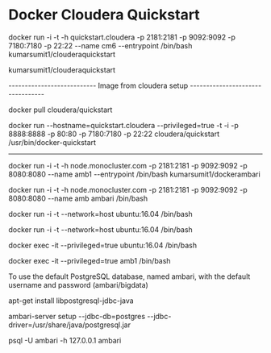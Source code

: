 # Docker Cloudera Quickstart

docker run -i -t -h quickstart.cloudera -p 2181:2181 -p 9092:9092 -p 7180:7180 -p 22:22 --name cm6 --entrypoint /bin/bash kumarsumit1/clouderaquickstart 



kumarsumit1/clouderaquickstart




---------------------------  Image from cloudera setup  ---------------------------------

docker pull cloudera/quickstart

docker run --hostname=quickstart.cloudera --privileged=true -t -i -p 8888:8888 -p 80:80 -p 7180:7180 -p 22:22 cloudera/quickstart /usr/bin/docker-quickstart




------------------------------------------------------------------------

docker run -i -t -h node.monocluster.com -p 2181:2181 -p 9092:9092 -p 8080:8080 --name amb1 --entrypoint /bin/bash kumarsumit1/dockerambari 

docker run -i -t -h node.monocluster.com -p 2181:2181 -p 9092:9092 -p 8080:8080 --name amb ambari /bin/bash

docker run -i -t --network=host ubuntu:16.04 /bin/bash


docker run -i -t --network=host ubuntu:16.04 /bin/bash


docker exec -it --privileged=true ubuntu:16.04 /bin/bash

docker exec -it --privileged=true amb1 /bin/bash



To use the default PostgreSQL database, named ambari, with the default username and password (ambari/bigdata)


apt-get install libpostgresql-jdbc-java

ambari-server setup --jdbc-db=postgres --jdbc-driver=/usr/share/java/postgresql.jar



psql -U ambari -h 127.0.0.1 ambari
